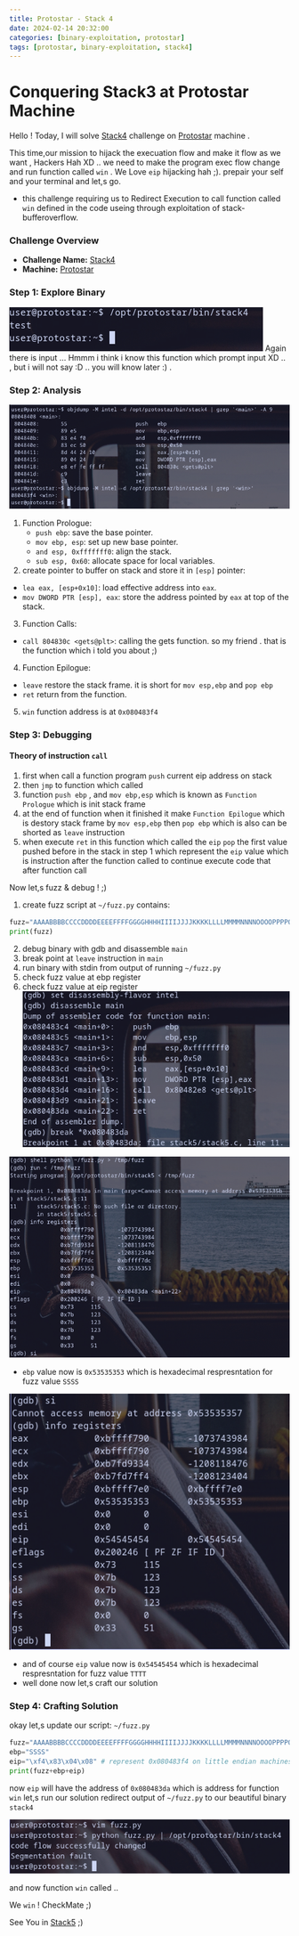 ```yaml
---
title: Protostar - Stack 4
date: 2024-02-14 20:32:00
categories: [binary-exploitation, protostar]
tags: [protostar, binary-exploitation, stack4]
---
```


# Conquering Stack3 at Protostar Machine

Hello !  Today, I will solve [Stack4](https://exploit.education/protostar/stack-four/) challenge on [Protostar](https://exploit.education/protostar) machine .

This time,our mission to hijack the execuation flow and make it flow as we want , Hackers Hah XD .. 
we need to make the program exec flow change and run function called `win` .
We Love `eip` hijacking hah ;). prepair your self and your terminal and let,s go.

- this challenge requiring us to Redirect Execution to call function called `win` defined in the code useing through exploitation of stack-bufferoverflow.

### **Challenge Overview**
- **Challenge Name:** [Stack4](https://exploit.education/protostar/stack-four/)
- **Machine:** [Protostar](https://exploit.education/protostar)

### Step 1: Explore Binary
![Stack4 Explore](/assets/img/protostar/stack4-explore.png)
Again there is input ... Hmmm i think i know this function which prompt input XD .. , but i will not say :D .. you will know later :) .
### Step 2: Analysis
![Stack4 Analsis](/assets/img/protostar/stack4-analysis.png)
1. Function Prologue:
   - `push ebp`: save the base pointer.
   - `mov ebp, esp`: set up  new base pointer.
   - `and esp, 0xfffffff0`: align the stack.
   - `sub esp, 0x60`: allocate space for local variables.
2. create pointer to buffer on stack and store it in `[esp]` pointer:
- `lea eax, [esp+0x10]`: load effective address into `eax`.
- `mov DWORD PTR [esp], eax`: store the address pointed by `eax` at top of the stack.
3. Function Calls:
- `call 804830c <gets@plt>`: calling the gets function. so my friend . that is the function which i told you about ;)
4. Function Epilogue:
- `leave` restore the stack frame. it is short for `mov esp,ebp` and `pop ebp`
- `ret` return from the function. 
5. `win` function address is at `0x080483f4` 

### Step 3: Debugging

#### Theory of instruction `call`

1. first when call a function program `push` current eip address on stack 
2. then `jmp` to function which called 
3. function `push ebp` , and `mov ebp,esp` which is known as `Function Prologue` which is init stack frame
4. at the end of function when it finished it make  `Function Epilogue` which is destory stack frame by `mov esp,ebp` then `pop ebp` which is also can be shorted as `leave` instruction
5. when execute `ret` in this function which called the `eip` `pop` the first value pushed before in the stack in step 1 which represent the `eip` value which is instruction after the function called to continue execute code that after function call

Now let,s fuzz & debug ! ;)

1. create fuzz script at `~/fuzz.py` contains:
```py
fuzz="AAAABBBBCCCCDDDDEEEEFFFFGGGGHHHHIIIIJJJJKKKKLLLLMMMMNNNNOOOOPPPPQQQQRRRRSSSSTTTTUUUUVVVVWWWWXXXXYYYYZZZZ"
print(fuzz)
```
2. debug binary with gdb and disassemble `main` 
3. break point at `leave` instruction in `main`
4. run binary with stdin from output of running `~/fuzz.py`
5. check fuzz value at ebp register
6. check fuzz value at eip register
![Stack4 Debug](/assets/img/protostar/stack4-gdb-debug.png)

![Stack4 Debug](/assets/img/protostar/stack4-gdb-debug2.png)
- `ebp` value now is `0x53535353` which is hexadecimal respresntation for  fuzz value `SSSS` 

![Stack4 Debug](/assets/img/protostar/stack4-gdb-debug3.png)
- and of course  `eip` value now is `0x54545454` which is hexadecimal respresntation for fuzz value `TTTT` 
- well done now let,s craft our solution

### Step 4: Crafting Solution 
okay let,s update our script: `~/fuzz.py`

```py
fuzz="AAAABBBBCCCCDDDDEEEEFFFFGGGGHHHHIIIIJJJJKKKKLLLLMMMMNNNNOOOOPPPPQQQQRRRR"
ebp="SSSS"
eip="\xf4\x83\x04\x08" # represent 0x080483f4 on little endian machines. 0x080483f4 is address of win function
print(fuzz+ebp+eip)
```
now `eip` will have the address of `0x080483da` which is address for function `win`
let,s run our solution redirect output of `~/fuzz.py` to our beautiful binary `stack4`

![Stack4 Sloved](/assets/img/protostar/stack4-solved.png)

and now function `win` called ..

We `win` !  CheckMate ;) 


See You in [Stack5](/posts/protostar_stack5) ;)
